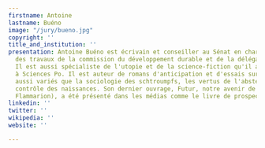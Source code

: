 ```yaml
---
firstname: Antoine
lastname: Buéno
image: "/jury/bueno.jpg"
copyright: ''
title_and_institution: ''
presentation: Antoine Buéno est écrivain et conseiller au Sénat en charge du suivi
  des travaux de la commission du développement durable et de la délégation à la prospective.
  Il est aussi spécialiste de l'utopie et de la science-fiction qu'il a enseignées
  à Sciences Po. Il est auteur de romans d'anticipation et d'essais sur des sujets
  aussi variés que la sociologie des schtroumpfs, les vertus de l'abstention ou le
  contrôle des naissances. Son dernier ouvrage, Futur, notre avenir de A à Z (éd.
  Flammarion), a été présenté dans les médias comme le livre de prospective incontournable.
linkedin: ''
twitter: ''
wikipedia: ''
website: ''

---
```

